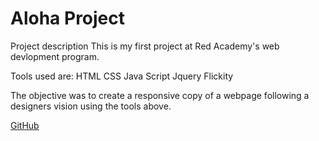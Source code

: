 # Aloha Project

Project description
This is my first project at Red Academy's web devlopment program.

Tools used are:
HTML
CSS
Java Script
Jquery
Flickity

The objective was to create a responsive copy of a webpage following a designers vision using the tools above.

[GitHub](https://isha21.github.io/Aloha-Project-Summer/)